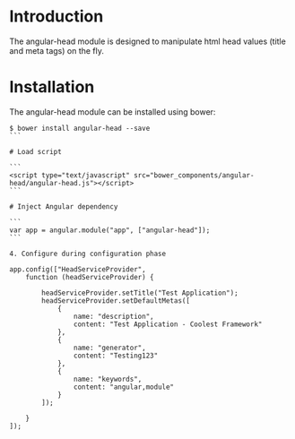 # Introduction

The angular-head module is designed to manipulate html head values (title and meta tags) on the fly.

# Installation

The angular-head module can be installed using bower:

````
$ bower install angular-head --save
```

# Load script

```
<script type="text/javascript" src="bower_components/angular-head/angular-head.js"></script>
```

# Inject Angular dependency

```
var app = angular.module("app", ["angular-head"]);
```

4. Configure during configuration phase

app.config(["HeadServiceProvider", 
    function (headServiceProvider) {

        headServiceProvider.setTitle("Test Application");
        headServiceProvider.setDefaultMetas([
            {
                name: "description", 
                content: "Test Application - Coolest Framework"
            }, 
            {
                name: "generator", 
                content: "Testing123"
            }, 
            {
                name: "keywords", 
                content: "angular,module"
            }
        ]);

    }
]);


